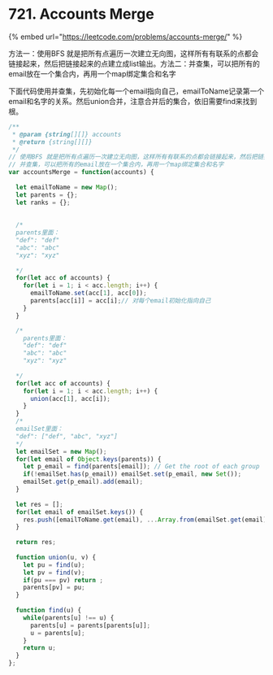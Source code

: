 # 721. Accounts Merge

{% embed url="https://leetcode.com/problems/accounts-merge/" %}

方法一：使用BFS 就是把所有点遍历一次建立无向图，这样所有有联系的点都会链接起来，然后把链接起来的点建立成list输出。方法二：并查集，可以把所有的email放在一个集合内，再用一个map绑定集合和名字

下面代码使用并查集，先初始化每一个email指向自己，emailToName记录第一个email和名字的关系。然后union合并，注意合并后的集合，依旧需要find来找到根。

```javascript
/**
 * @param {string[][]} accounts
 * @return {string[][]}
 */
// 使用BFS 就是把所有点遍历一次建立无向图，这样所有有联系的点都会链接起来，然后把链接起来的点建立成list输出
// 并查集，可以把所有的email放在一个集合内，再用一个map绑定集合和名字
var accountsMerge = function(accounts) {
  
  let emailToName = new Map();
  let parents = {};
  let ranks = {};
  
  
  /*
  parents里面：
  "def": "def"
  "abc": "abc"
  "xyz": "xyz"
  
  */
  for(let acc of accounts) {
    for(let i = 1; i < acc.length; i++) {
      emailToName.set(acc[1], acc[0]);
      parents[acc[i]] = acc[i];// 对每个email初始化指向自己
    }
  }

  /*
    parents里面：
    "def": "def"
    "abc": "abc"
    "xyz": "xyz"
  
  */
  for(let acc of accounts) {
    for(let i = 1; i < acc.length; i++) {
      union(acc[1], acc[i]);
    }
  }
  /*
  emailSet里面：
  "def": ["def", "abc", "xyz"]
  */
  let emailSet = new Map();
  for(let email of Object.keys(parents)) {
    let p_email = find(parents[email]); // Get the root of each group
    if(!emailSet.has(p_email)) emailSet.set(p_email, new Set());
    emailSet.get(p_email).add(email);
  }
  
  let res = [];
  for(let email of emailSet.keys()) {
    res.push([emailToName.get(email), ...Array.from(emailSet.get(email)).sort()]);
  }
  
  return res;
  
  function union(u, v) {
    let pu = find(u);
    let pv = find(v);
    if(pu === pv) return ;    
    parents[pv] = pu;
  }
  
  function find(u) {
    while(parents[u] !== u) {
      parents[u] = parents[parents[u]];
      u = parents[u];
    }
    return u;
  }
};
```

